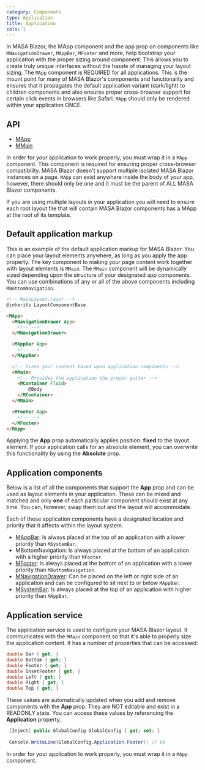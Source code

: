 ```yaml
---
category: Components
type: Application
title: Application
cols: 1
---
```


In MASA Blazor, the MApp component and the app prop on components like `MNavigationDrawer`, `MAppBar`, `MFooter` and more, 
help bootstrap your application with the proper sizing around <MMain> component. This allows you to create truly unique 
interfaces without the hassle of managing your layout sizing. The `MApp` component is REQUIRED for all applications. 
This is the mount point for many of MASA Blazor's components and functionality and ensures that it propagates the default 
application variant (dark/light) to children components and also ensures proper cross-browser support for certain click 
events in browsers like Safari. `MApp` should only be rendered within your application ONCE.

## API

- [MApp](/api/MApp)
- [MMain](/api/MMain)

<!--alert:error-->
In order for your application to work properly, you must wrap it in a `MApp` component. This component is required for ensuring 
proper cross-browser compatibility. MASA Blazor doesn't support multiple isolated MASA Blazor instances on a page. `MApp` can exist 
anywhere inside the body of your app, however, there should only be one and it must be the parent of ALL MASA Blazor components.
<!--/alert:error-->

<!--alert:info-->
If you are using multiple layouts in your application you will need to ensure each root layout file that will contain MASA Blazor 
components has a MApp at the root of its template.
<!--/alert:info-->

## Default application markup

This is an example of the default application markup for MASA Blazor. You can place your layout elements anywhere, 
as long as you apply the app property. The key component to making your page content work together with layout elements 
is `MMain`. The `MMain` component will be dynamically sized depending upon the structure of your designated app components. 
You can use combinations of any or all of the above components including `MBottomNavigation`.

```html
<!-- MainLayout.razor -->
@inherits LayoutComponentBase

<MApp>
  <MNavigationDrawer App>
    <!-- -->
  </MNavigationDrawer>

  <MAppBar App>
    <!-- -->
  </MAppBar>

  <!-- Sizes your content based upon application components -->
  <MMain>
    <!-- Provides the application the proper gutter -->
    <MContainer Fluid>
        @Body
    </MContainer>
  </MMain>

  <MFooter App>
    <!-- -->
  </MFooter>
</MApp>
```

<!--alert:info-->
Applying the **App** prop automatically applies position: **fixed** to the layout element. If your application calls for an absolute element, 
you can overwrite this functionality by using the **Absolute** prop.
<!--/alert:info-->

## Application components

Below is a list of all the components that support the **App** prop and can be used as layout elements in your application. 
These can be mixed and matched and only **one** of each particular component should exist at any time. You can, however, 
swap them out and the layout will accommodate. 

Each of these application components have a designated location and priority that it affects within the layout system.

- [MAppBar](/components/app-bars): Is always placed at the top of an application with a lower priority than `MSystemBar`.
- MBottomNavigation: Is always placed at the bottom of an application with a higher priority than `MFooter`.
- [MFooter](/components/footers): Is always placed at the bottom of an application with a lower priority than `MBottomNavigation`.
- [MNavigationDrawer](/components/navigation-drawers): Can be placed on the left or right side of an application and can be configured to sit next to or below `MAppBar`.
- [MSystemBar](/components/system-bars): Is always placed at the top of an application with higher priority than  `MAppBar`.

## Application service

The application service is used to configure your MASA Blazor layout. It communicates with the `MMain` component so that it's able to properly size the application content. 
It has a number of properties that can be accessed:

```c#
double Bar { get; }
double Bottom { get; }
double Footer { get; }
double InsetFooter { get; }
double Left { get; }
double Right { get; }
double Top { get; }
```

These values are automatically updated when you add and remove components with the **App** prop. They are NOT editable and exist in a READONLY state. 
You can access these values by referencing the **Application** property.

```c#
 [Inject] public GlobalConfig GlobalConfig { get; set; }
 
 Console.WriteLine(GlobalConfig.Application.Footer); // 60
```

<!--alert:error-->
In order for your application to work properly, you must wrap it in a `MApp` component. 
<!--/alert:error-->


